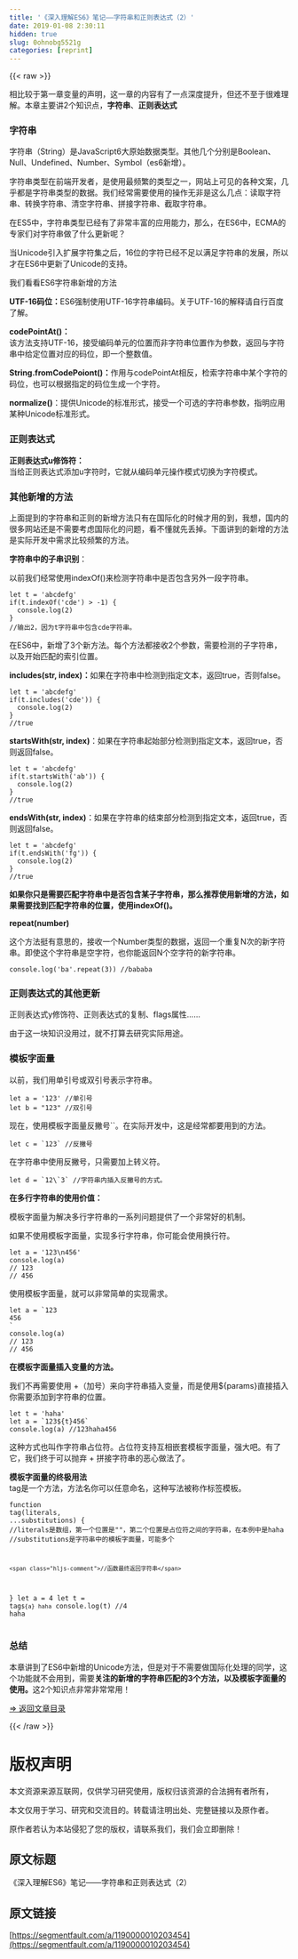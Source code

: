 ```yaml
---
title: '《深入理解ES6》笔记——字符串和正则表达式（2）' 
date: 2019-01-08 2:30:11
hidden: true
slug: 0ohnobg5521g
categories: [reprint]
---
```


{{< raw >}}

                    
<p>相比较于第一章变量的声明，这一章的内容有了一点深度提升，但还不至于很难理解。本章主要讲2个知识点，<strong>字符串</strong>、<strong>正则表达式</strong></p>
<h3 id="articleHeader0">字符串</h3>
<p>字符串（String）是JavaScript6大原始数据类型。其他几个分别是Boolean、Null、Undefined、Number、Symbol（es6新增）。</p>
<p>字符串类型在前端开发者，是使用最频繁的类型之一，网站上可见的各种文案，几乎都是字符串类型的数据。我们经常需要使用的操作无非是这么几点：读取字符串、转换字符串、清空字符串、拼接字符串、截取字符串。</p>
<p>在ES5中，字符串类型已经有了非常丰富的应用能力，那么，在ES6中，ECMA的专家们对字符串做了什么更新呢？</p>
<p>当Unicode引入扩展字符集之后，16位的字符已经不足以满足字符串的发展，所以才在ES6中更新了Unicode的支持。</p>
<p>我们看看ES6字符串新增的方法</p>
<p><strong>UTF-16码位：</strong>ES6强制使用UTF-16字符串编码。关于UTF-16的解释请自行百度了解。</p>
<p><strong>codePointAt()：</strong><br>该方法支持UTF-16，接受编码单元的位置而非字符串位置作为参数，返回与字符串中给定位置对应的码位，即一个整数值。</p>
<p><strong>String.fromCodePoiont()：</strong>作用与codePointAt相反，检索字符串中某个字符的码位，也可以根据指定的码位生成一个字符。</p>
<p><strong>normalize()</strong>：提供Unicode的标准形式，接受一个可选的字符串参数，指明应用某种Unicode标准形式。</p>
<h3 id="articleHeader1">正则表达式</h3>
<p><strong>正则表达式u修饰符：</strong><br>当给正则表达式添加u字符时，它就从编码单元操作模式切换为字符模式。</p>
<h3 id="articleHeader2">其他新增的方法</h3>
<p>上面提到的字符串和正则的新增方法只有在国际化的时候才用的到，我想，国内的很多网站还是不需要考虑国际化的问题，看不懂就先丢掉。下面讲到的新增的方法是实际开发中需求比较频繁的方法。</p>
<p><strong>字符串中的子串识别</strong>：</p>
<p>以前我们经常使用indexOf()来检测字符串中是否包含另外一段字符串。</p>
<div class="widget-codetool" style="display:none;">
      <div class="widget-codetool--inner">
      <span class="selectCode code-tool" data-toggle="tooltip" data-placement="top" title="" data-original-title="全选"></span>
      <span type="button" class="copyCode code-tool" data-toggle="tooltip" data-placement="top" data-clipboard-text="let t = 'abcdefg'
if(t.indexOf('cde') > -1) {
  console.log(2)
}
//输出2，因为t字符串中包含cde字符串。
" title="" data-original-title="复制"></span>
      <span type="button" class="saveToNote code-tool" data-toggle="tooltip" data-placement="top" title="" data-original-title="放进笔记"></span>
      </div>
      </div><pre class="hljs javascript"><code><span class="hljs-keyword">let</span> t = <span class="hljs-string">'abcdefg'</span>
<span class="hljs-keyword">if</span>(t.indexOf(<span class="hljs-string">'cde'</span>) &gt; <span class="hljs-number">-1</span>) {
  <span class="hljs-built_in">console</span>.log(<span class="hljs-number">2</span>)
}
<span class="hljs-comment">//输出2，因为t字符串中包含cde字符串。</span>
</code></pre>
<p>在ES6中，新增了3个新方法。每个方法都接收2个参数，需要检测的子字符串，以及开始匹配的索引位置。</p>
<p><strong>includes(str, index)：</strong>如果在字符串中检测到指定文本，返回true，否则false。</p>
<div class="widget-codetool" style="display:none;">
      <div class="widget-codetool--inner">
      <span class="selectCode code-tool" data-toggle="tooltip" data-placement="top" title="" data-original-title="全选"></span>
      <span type="button" class="copyCode code-tool" data-toggle="tooltip" data-placement="top" data-clipboard-text="let t = 'abcdefg'
if(t.includes('cde')) {
  console.log(2)
}
//true
" title="" data-original-title="复制"></span>
      <span type="button" class="saveToNote code-tool" data-toggle="tooltip" data-placement="top" title="" data-original-title="放进笔记"></span>
      </div>
      </div><pre class="hljs javascript"><code><span class="hljs-keyword">let</span> t = <span class="hljs-string">'abcdefg'</span>
<span class="hljs-keyword">if</span>(t.includes(<span class="hljs-string">'cde'</span>)) {
  <span class="hljs-built_in">console</span>.log(<span class="hljs-number">2</span>)
}
<span class="hljs-comment">//true</span>
</code></pre>
<p><strong>startsWith(str, index)</strong>：如果在字符串起始部分检测到指定文本，返回true，否则返回false。</p>
<div class="widget-codetool" style="display:none;">
      <div class="widget-codetool--inner">
      <span class="selectCode code-tool" data-toggle="tooltip" data-placement="top" title="" data-original-title="全选"></span>
      <span type="button" class="copyCode code-tool" data-toggle="tooltip" data-placement="top" data-clipboard-text="let t = 'abcdefg'
if(t.startsWith('ab')) {
  console.log(2)
}
//true
" title="" data-original-title="复制"></span>
      <span type="button" class="saveToNote code-tool" data-toggle="tooltip" data-placement="top" title="" data-original-title="放进笔记"></span>
      </div>
      </div><pre class="hljs javascript"><code><span class="hljs-keyword">let</span> t = <span class="hljs-string">'abcdefg'</span>
<span class="hljs-keyword">if</span>(t.startsWith(<span class="hljs-string">'ab'</span>)) {
  <span class="hljs-built_in">console</span>.log(<span class="hljs-number">2</span>)
}
<span class="hljs-comment">//true</span>
</code></pre>
<p><strong>endsWith(str, index)</strong>：如果在字符串的结束部分检测到指定文本，返回true，否则返回false。</p>
<div class="widget-codetool" style="display:none;">
      <div class="widget-codetool--inner">
      <span class="selectCode code-tool" data-toggle="tooltip" data-placement="top" title="" data-original-title="全选"></span>
      <span type="button" class="copyCode code-tool" data-toggle="tooltip" data-placement="top" data-clipboard-text="let t = 'abcdefg'
if(t.endsWith('fg')) {
  console.log(2)
}
//true
" title="" data-original-title="复制"></span>
      <span type="button" class="saveToNote code-tool" data-toggle="tooltip" data-placement="top" title="" data-original-title="放进笔记"></span>
      </div>
      </div><pre class="hljs javascript"><code><span class="hljs-keyword">let</span> t = <span class="hljs-string">'abcdefg'</span>
<span class="hljs-keyword">if</span>(t.endsWith(<span class="hljs-string">'fg'</span>)) {
  <span class="hljs-built_in">console</span>.log(<span class="hljs-number">2</span>)
}
<span class="hljs-comment">//true</span>
</code></pre>
<p><strong>如果你只是需要匹配字符串中是否包含某子字符串，那么推荐使用新增的方法，如果需要找到匹配字符串的位置，使用indexOf()。</strong></p>
<p><strong>repeat(number)</strong></p>
<p>这个方法挺有意思的，接收一个Number类型的数据，返回一个重复N次的新字符串。即使这个字符串是空字符，也你能返回N个空字符的新字符串。</p>
<div class="widget-codetool" style="display:none;">
      <div class="widget-codetool--inner">
      <span class="selectCode code-tool" data-toggle="tooltip" data-placement="top" title="" data-original-title="全选"></span>
      <span type="button" class="copyCode code-tool" data-toggle="tooltip" data-placement="top" data-clipboard-text="console.log('ba'.repeat(3)) //bababa
" title="" data-original-title="复制"></span>
      <span type="button" class="saveToNote code-tool" data-toggle="tooltip" data-placement="top" title="" data-original-title="放进笔记"></span>
      </div>
      </div><pre class="hljs livecodeserver"><code>console.<span class="hljs-built_in">log</span>(<span class="hljs-string">'ba'</span>.<span class="hljs-keyword">repeat</span>(<span class="hljs-number">3</span>))<span class="hljs-comment"> //bababa</span>
</code></pre>
<h3 id="articleHeader3">正则表达式的其他更新</h3>
<p>正则表达式y修饰符、正则表达式的复制、flags属性......</p>
<p>由于这一块知识没用过，就不打算去研究实际用途。</p>
<h3 id="articleHeader4">模板字面量</h3>
<p>以前，我们用单引号或双引号表示字符串。</p>
<div class="widget-codetool" style="display:none;">
      <div class="widget-codetool--inner">
      <span class="selectCode code-tool" data-toggle="tooltip" data-placement="top" title="" data-original-title="全选"></span>
      <span type="button" class="copyCode code-tool" data-toggle="tooltip" data-placement="top" data-clipboard-text="let a = '123' //单引号
let b = &quot;123&quot; //双引号" title="" data-original-title="复制"></span>
      <span type="button" class="saveToNote code-tool" data-toggle="tooltip" data-placement="top" title="" data-original-title="放进笔记"></span>
      </div>
      </div><pre class="hljs stylus"><code>let <span class="hljs-selector-tag">a</span> = <span class="hljs-string">'123'</span> <span class="hljs-comment">//单引号</span>
let <span class="hljs-selector-tag">b</span> = <span class="hljs-string">"123"</span> <span class="hljs-comment">//双引号</span></code></pre>
<p>现在，使用模板字面量反撇号``。在实际开发中，这是经常都要用到的方法。</p>
<div class="widget-codetool" style="display:none;">
      <div class="widget-codetool--inner">
      <span class="selectCode code-tool" data-toggle="tooltip" data-placement="top" title="" data-original-title="全选"></span>
      <span type="button" class="copyCode code-tool" data-toggle="tooltip" data-placement="top" data-clipboard-text="let c = `123` //反撇号" title="" data-original-title="复制"></span>
      <span type="button" class="saveToNote code-tool" data-toggle="tooltip" data-placement="top" title="" data-original-title="放进笔记"></span>
      </div>
      </div><pre class="hljs clean"><code style="word-break: break-word; white-space: initial;"><span class="hljs-keyword">let</span> c = `<span class="hljs-number">123</span>` <span class="hljs-comment">//反撇号</span></code></pre>
<p>在字符串中使用反撇号，只需要加上转义符。</p>
<div class="widget-codetool" style="display:none;">
      <div class="widget-codetool--inner">
      <span class="selectCode code-tool" data-toggle="tooltip" data-placement="top" title="" data-original-title="全选"></span>
      <span type="button" class="copyCode code-tool" data-toggle="tooltip" data-placement="top" data-clipboard-text="let d = `12\`3` //字符串内插入反撇号的方式。" title="" data-original-title="复制"></span>
      <span type="button" class="saveToNote code-tool" data-toggle="tooltip" data-placement="top" title="" data-original-title="放进笔记"></span>
      </div>
      </div><pre class="hljs clean"><code style="word-break: break-word; white-space: initial;"><span class="hljs-keyword">let</span> d = `<span class="hljs-number">12</span>\`<span class="hljs-number">3</span>` <span class="hljs-comment">//字符串内插入反撇号的方式。</span></code></pre>
<p><strong>在多行字符串的使用价值：</strong></p>
<p>模板字面量为解决多行字符串的一系列问题提供了一个非常好的机制。</p>
<p>如果不使用模板字面量，实现多行字符串，你可能会使用换行符。</p>
<div class="widget-codetool" style="display:none;">
      <div class="widget-codetool--inner">
      <span class="selectCode code-tool" data-toggle="tooltip" data-placement="top" title="" data-original-title="全选"></span>
      <span type="button" class="copyCode code-tool" data-toggle="tooltip" data-placement="top" data-clipboard-text="let a = '123\n456'
console.log(a) 
// 123
// 456
" title="" data-original-title="复制"></span>
      <span type="button" class="saveToNote code-tool" data-toggle="tooltip" data-placement="top" title="" data-original-title="放进笔记"></span>
      </div>
      </div><pre class="hljs livecodeserver"><code>let <span class="hljs-keyword">a</span> = <span class="hljs-string">'123\n456'</span>
console.<span class="hljs-built_in">log</span>(<span class="hljs-keyword">a</span>) <span class="hljs-comment">
// 123</span><span class="hljs-comment">
// 456</span>
</code></pre>
<p>使用模板字面量，就可以非常简单的实现需求。</p>
<div class="widget-codetool" style="display:none;">
      <div class="widget-codetool--inner">
      <span class="selectCode code-tool" data-toggle="tooltip" data-placement="top" title="" data-original-title="全选"></span>
      <span type="button" class="copyCode code-tool" data-toggle="tooltip" data-placement="top" data-clipboard-text="let a = `123
456
`
console.log(a)
// 123
// 456
" title="" data-original-title="复制"></span>
      <span type="button" class="saveToNote code-tool" data-toggle="tooltip" data-placement="top" title="" data-original-title="放进笔记"></span>
      </div>
      </div><pre class="hljs clean"><code><span class="hljs-keyword">let</span> a = `<span class="hljs-number">123</span>
<span class="hljs-number">456</span>
`
console.log(a)
<span class="hljs-comment">// 123</span>
<span class="hljs-comment">// 456</span>
</code></pre>
<p><strong>在模板字面量插入变量的方法。</strong></p>
<p>我们不再需要使用 +（加号）来向字符串插入变量，而是使用${params}直接插入你需要添加到字符串的位置。</p>
<div class="widget-codetool" style="display:none;">
      <div class="widget-codetool--inner">
      <span class="selectCode code-tool" data-toggle="tooltip" data-placement="top" title="" data-original-title="全选"></span>
      <span type="button" class="copyCode code-tool" data-toggle="tooltip" data-placement="top" data-clipboard-text="let t = 'haha'
let a = `123${t}456`
console.log(a) //123haha456
" title="" data-original-title="复制"></span>
      <span type="button" class="saveToNote code-tool" data-toggle="tooltip" data-placement="top" title="" data-original-title="放进笔记"></span>
      </div>
      </div><pre class="hljs javascript"><code><span class="hljs-keyword">let</span> t = <span class="hljs-string">'haha'</span>
<span class="hljs-keyword">let</span> a = <span class="hljs-string">`123<span class="hljs-subst">${t}</span>456`</span>
<span class="hljs-built_in">console</span>.log(a) <span class="hljs-comment">//123haha456</span>
</code></pre>
<p>这种方式也叫作字符串占位符。占位符支持互相嵌套模板字面量，强大吧。有了它，我们终于可以抛弃 + 拼接字符串的恶心做法了。</p>
<p><strong>模板字面量的终极用法</strong><br>tag是一个方法，方法名你可以任意命名，这种写法被称作标签模板。</p>
<div class="widget-codetool" style="display:none;">
      <div class="widget-codetool--inner">
      <span class="selectCode code-tool" data-toggle="tooltip" data-placement="top" title="" data-original-title="全选"></span>
      <span type="button" class="copyCode code-tool" data-toggle="tooltip" data-placement="top" data-clipboard-text="function tag(literals, ...substitutions) {
    //literals是数组，第一个位置是&quot;&quot;，第二个位置是占位符之间的字符串，在本例中是haha
    //substitutions是字符串中的模板字面量，可能多个
    
    //函数最终返回字符串
}
let a = 4
let t = tag`${a} haha`
console.log(t) //4 haha
" title="" data-original-title="复制"></span>
      <span type="button" class="saveToNote code-tool" data-toggle="tooltip" data-placement="top" title="" data-original-title="放进笔记"></span>
      </div>
      </div><pre class="hljs actionscript"><code><span class="hljs-function"><span class="hljs-keyword">function</span> <span class="hljs-title">tag</span><span class="hljs-params">(literals, <span class="hljs-rest_arg">...substitutions</span>)</span> </span>{
    <span class="hljs-comment">//literals是数组，第一个位置是""，第二个位置是占位符之间的字符串，在本例中是haha</span>
    <span class="hljs-comment">//substitutions是字符串中的模板字面量，可能多个</span>
    
    <span class="hljs-comment">//函数最终返回字符串</span>
}
let a = <span class="hljs-number">4</span>
let t = tag`${a} haha`
console.log(t) <span class="hljs-comment">//4 haha</span>
</code></pre>
<h3 id="articleHeader5">总结</h3>
<p>本章讲到了ES6中新增的Unicode方法，但是对于不需要做国际化处理的同学，这个功能就不会用到，需要<strong>关注的新增的字符串匹配的3个方法，以及模板字面量的使用。</strong>这2个知识点非常非常常用！</p>
<p><a href="https://segmentfault.com/a/1190000010199272">=&gt; 返回文章目录</a></p>

                
{{< /raw >}}

# 版权声明
本文资源来源互联网，仅供学习研究使用，版权归该资源的合法拥有者所有，

本文仅用于学习、研究和交流目的。转载请注明出处、完整链接以及原作者。

原作者若认为本站侵犯了您的版权，请联系我们，我们会立即删除！

## 原文标题
《深入理解ES6》笔记——字符串和正则表达式（2）

## 原文链接
[https://segmentfault.com/a/1190000010203454](https://segmentfault.com/a/1190000010203454)

